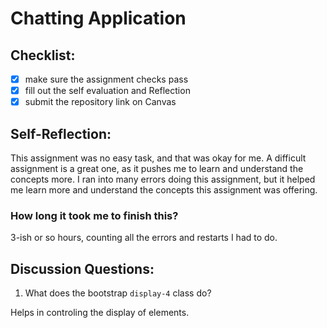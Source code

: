 Chatting Application
=====================

## Checklist:
- [x] make sure the assignment checks pass
- [x] fill out the self evaluation and Reflection
- [x] submit the repository link on Canvas

## Self-Reflection:
<!-- Write your self-reflection under this line -->
This assignment was no easy task, and that was okay for me. A difficult assignment is a great one,
as it pushes me to learn and understand the concepts more. I ran into many errors doing this assignment, but it
helped me learn more and understand the concepts this assignment was offering.

### How long it took me to finish this?

3-ish or so hours, counting all the errors and restarts I had to do.


## Discussion Questions:
1. What does the bootstrap `display-4` class do?

Helps in controling the display of elements.